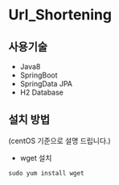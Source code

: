 # Url_Shortening
## 사용기술
- Java8
- SpringBoot
- SpringData JPA
- H2 Database

## 설치 방법

(centOS 기준으로 설명 드립니다.)

* wget 설치
```
sudo yum install wget


